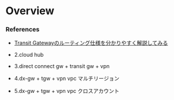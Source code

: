 # Overview

### References
- [Transit Gatewayのルーティング仕様を分かりやすく解説してみる](https://blog.serverworks.co.jp/tech/2020/06/30/transit-gateway-routing/)


- 2.cloud hub
- 3.direct connect gw + transit gw + vpn
- 4.dx-gw + tgw + vpn vpc マルチリージョン
- 5.dx-gw + tgw + vpn vpc クロスアカウント
